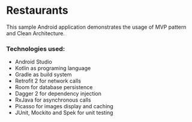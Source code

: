 # Restaurants

This sample Android application demonstrates the usage of MVP pattern and Clean Architecture.

### Technologies used:
- Android Studio
- Kotlin as programing language
- Gradle as build system
- Retrofit 2 for network calls
- Room for database persistence
- Dagger 2 for dependency injection
- RxJava for asynchronous calls
- Picasso for images display and caching
- JUnit, Mockito and Spek for unit testing


